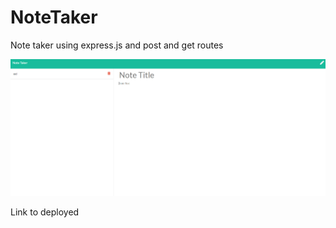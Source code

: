 # NoteTaker

Note taker using express.js and post and get routes

![](NoteTaker.PNG)


Link to deployed 
